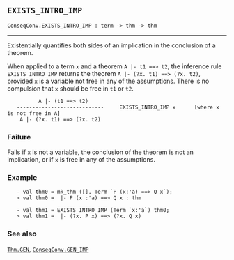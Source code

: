 ## `EXISTS_INTRO_IMP`

``` hol4
ConseqConv.EXISTS_INTRO_IMP : term -> thm -> thm
```

------------------------------------------------------------------------

Existentially quantifies both sides of an implication in the conclusion
of a theorem.

When applied to a term `x` and a theorem `A |- t1 ==> t2`, the inference
rule `EXISTS_INTRO_IMP` returns the theorem
`A |- (?x. t1) ==> (?x. t2)`, provided `x` is a variable not free in any
of the assumptions. There is no compulsion that `x` should be free in
`t1` or `t2`.

``` hol4
          A |- (t1 ==> t2)
   ----------------------------     EXISTS_INTRO_IMP x      [where x is not free in A]
    A |- (?x. t1) ==> (?x. t2)
```

### Failure

Fails if `x` is not a variable, the conclusion of the theorem is not an
implication, or if `x` is free in any of the assumptions.

### Example

``` hol4
   - val thm0 = mk_thm ([], Term `P (x:'a) ==> Q x`);
   > val thm0 =  |- P (x :'a) ==> Q x : thm

   - val thm1 = EXISTS_INTRO_IMP (Term `x:'a`) thm0;
   > val thm1 =  |- (?x. P x) ==> (?x. Q x)
```

### See also

[`Thm.GEN`](#Thm.GEN), [`ConseqConv.GEN_IMP`](#ConseqConv.GEN_IMP)
